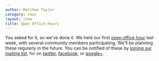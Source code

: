 ```yaml
---
author: Matthew Taylor
category: news
layout: item
title: Open Office Hours
---
```


You asked for it, so we've done it. We held our first
<a href="http://www.youtube.com/watch?v=MWBFw4WoZxA" rel="prettyPhoto" title="NuPIC Open Office Hours - Oct 23, 2013">open office hour</a>
last week, with several community members participating. We'll be planning these
regularly in the future. You can be notified of these by
[joining our mailing list](http://lists.numenta.org/mailman/listinfo/nupic_lists.numenta.org),
for on [twitter](https://twitter.com/numenta),
[facebook](https://www.facebook.com/pages/Numenta/321559142118), or
[google+](https://www.google.com/+NumentaOrg).
